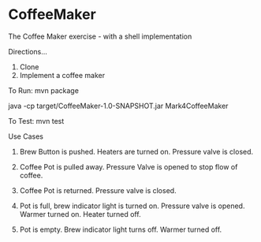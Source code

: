 CoffeeMaker
===========

The Coffee Maker exercise - with a shell implementation


Directions...

1. Clone
2. Implement a coffee maker

To Run:
mvn package

java -cp target/CoffeeMaker-1.0-SNAPSHOT.jar Mark4CoffeeMaker

To Test:
mvn test

Use Cases

1. Brew Button is pushed. Heaters are turned on. Pressure valve is closed.


2. Coffee Pot is pulled away. Pressure Valve is opened to stop flow of coffee.


3. Coffee Pot is returned. Pressure valve is closed.


4. Pot is full, brew indicator light is turned on. Pressure valve is opened. Warmer turned on. Heater turned off.


5. Pot is empty. Brew indicator light turns off. Warmer turned off.

